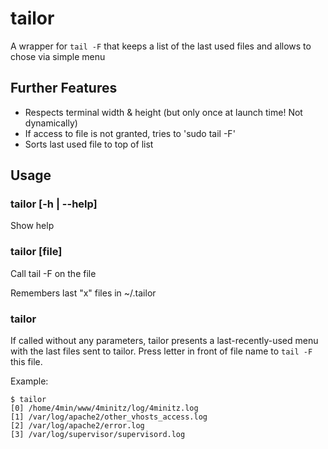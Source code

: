 # tailor
A wrapper for ```tail -F``` that keeps a list of the last used files and allows to chose via simple menu

## Further Features
* Respects terminal width & height (but only once at launch time! Not dynamically)
* If access to file is not granted, tries to 'sudo tail -F'
* Sorts last used file to top of list

## Usage
### tailor [-h | --help]
Show help

### tailor [file]
Call tail -F on the file

Remembers last "x" files in ~/.tailor

### tailor
If called without any parameters, tailor presents a last-recently-used menu with the last files sent to tailor. 
Press letter in front of file name to ```tail -F``` this file.

Example:

    $ tailor
    [0] /home/4min/www/4minitz/log/4minitz.log
    [1] /var/log/apache2/other_vhosts_access.log
    [2] /var/log/apache2/error.log
    [3] /var/log/supervisor/supervisord.log

